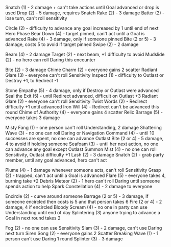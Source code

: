 Snatch (1) - 2 damage + can't take actions until Goal advanced or drop is used
Drop (2) - 5 damage, requires Snatch
Rake (2) - 3 damage
Batter (2) - lose turn, can't roll sensitivity

Circle (2) - difficulty to advance any goal increased by 1 until end of next Hero Phase
Bear Down (4) - target pinned, can't act until a Goal is advanced
Rake (4) - 3 damage, only if someone pinned
Bite (2 or 5) - 3 damage, costs 5 to avoid if target pinned
Swipe (2) - 2 damage

Beam (4) - 2 damage
Target (2) - next beam, +1 difficulty to avoid
Mudslide (2) - no hero can roll Daring this encounter

Bite (2) - 3 damage
Chime Charm (2) - everyone gains 2 scatter
Radiant Glare (3) - everyone can't roll Sensitivity
Inspect (1) - difficulty to Outlast or Destroy +1, to Redirect -1

Stone Empathy (5) - 4 damage, only if Destroy or Outlast were advanced
Seal the Exit (5) - until Redirect advanced, difficult on Outlast +3
Radiant Glare (2) - everyone can't roll Sensitivity
Twist Words (2) - Redirect difficulty +1 until advanced
Iron Will (4) - Redirect can't be advanced this round
Chime of Authority (4) - everyone gains 4 scatter
Relic Barrage (5) - everyone takes 3 damage

Misty Fang (1) - one person can't roll Understanding, 2 damage
Shattering Wave (3) - no one can roll Daring or Navigation
Command (4) - until 10 successes are spent, no one can advance Outlast
Bite (2 or 4) - 5 damage, 4 to avoid if holding someone
Seafoam (3) - until her next action, no one can advance any goal except Outlast
Summon Mist (4) - no one can roll Sensitivity, Outlast difficulty +1
Lash (2) - 3 damage
Snatch (2) - grab party member, until any goal advanced, hero can't act

Plume (4) - 1 damage whenever someone acts, can't roll Sensitivity
Grasp (2) - trapped, can't act until a Goal is advanced
Flare (5) - everyone takes 4, burning take +2
Debris Meteor (2) - 1 hero can't roll Daring until someone spends action to help
Spark Constellation (4) - 2 damage to everyone

Encircle (2) - curve around someone
Barrage (2 or 5) - 3 damage, if someone encircled then costs is 5 and that person takes 6
Fire (2 or 4) - 2 damage, 4 if encircled
Bloody Scream (4) - no one in party can use Understanding until end of day
Splintering (3) anyone trying to advance a Goal in next round takes 2

Fog (2) - no one can use Sensitivity
Slam (3) - 2 damage, can't use Daring next turn
Siren Song (2) - everyone gains 2 Scatter
Breaking Wave (1) - 1 person can't use Daring 1 round
Splinter (3) - 3 damage

